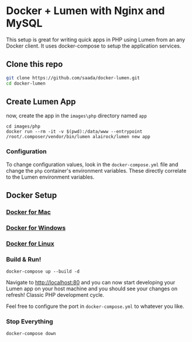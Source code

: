 # Docker + Lumen with Nginx and MySQL

This setup is great for writing quick apps in PHP using Lumen from an any Docker client. It uses docker-compose to setup the application services.

## Clone this repo

```bash
git clone https://github.com/saada/docker-lumen.git
cd docker-lumen
```

## Create Lumen App

now, create the app in the `images\php` directory named `app`

```
cd images/php
docker run --rm -it -v $(pwd):/data/www --entrypoint /root/.composer/vendor/bin/lumen alairock/lumen new app
```

### Configuration

To change configuration values, look in the `docker-compose.yml` file and change the `php` container's environment variables. These directly correlate to the Lumen environment variables.

## Docker Setup
### [Docker for Mac](https://docs.docker.com/docker-for-mac/)
### [Docker for Windows](https://docs.docker.com/docker-for-windows/)
### [Docker for Linux](https://docs.docker.com/engine/installation/linux/)

### Build & Run!

```
docker-compose up --build -d
```
Navigate to [http://localhost:80](http://localhost:80) and you can now start developing your Lumen app on your host machine and you should see your changes on refresh! Classic PHP development cycle. 

Feel free to configure the port in `docker-compose.yml` to whatever you like.

### Stop Everything

```
docker-compose down
```
